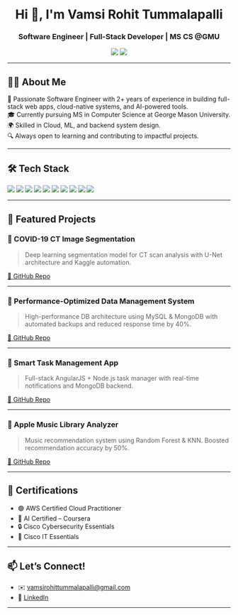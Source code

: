 <h1 align="center">Hi 👋, I'm Vamsi Rohit Tummalapalli</h1>
<h3 align="center">Software Engineer | Full-Stack Developer | MS CS @GMU</h3>

<p align="center">
  <a href="mailto:vamsirohittummalapalli@gmail.com"><img src="https://img.shields.io/badge/Email-D14836?style=for-the-badge&logo=gmail&logoColor=white"/></a>
  <a href="https://www.linkedin.com/in/vamsi-rohit" target="_blank"><img src="https://img.shields.io/badge/LinkedIn-blue?style=for-the-badge&logo=linkedin&logoColor=white"/></a>
</p>

---

## 🧑‍💻 About Me

🚀 Passionate Software Engineer with 2+ years of experience in building full-stack web apps, cloud-native systems, and AI-powered tools.  
🎓 Currently pursuing MS in Computer Science at George Mason University.  
🌍 Skilled in Cloud, ML, and backend system design.  
🔍 Always open to learning and contributing to impactful projects.

---

## 🛠️ Tech Stack

<p align="left">
  <img src="https://img.shields.io/badge/Java-007396?style=for-the-badge&logo=java&logoColor=white"/>
  <img src="https://img.shields.io/badge/Python-3776AB?style=for-the-badge&logo=python&logoColor=white"/>
  <img src="https://img.shields.io/badge/Node.js-339933?style=for-the-badge&logo=nodedotjs&logoColor=white"/>
  <img src="https://img.shields.io/badge/Angular-DD0031?style=for-the-badge&logo=angular&logoColor=white"/>
  <img src="https://img.shields.io/badge/React-20232A?style=for-the-badge&logo=react&logoColor=61DAFB"/>
  <img src="https://img.shields.io/badge/AWS-232F3E?style=for-the-badge&logo=amazonaws&logoColor=white"/>
  <img src="https://img.shields.io/badge/Docker-2496ED?style=for-the-badge&logo=docker&logoColor=white"/>
  <img src="https://img.shields.io/badge/Kubernetes-326CE5?style=for-the-badge&logo=kubernetes&logoColor=white"/>
  <img src="https://img.shields.io/badge/MySQL-00000F?style=for-the-badge&logo=mysql&logoColor=white"/>
  <img src="https://img.shields.io/badge/MongoDB-4EA94B?style=for-the-badge&logo=mongodb&logoColor=white"/>
</p>

---

## 🚀 Featured Projects

### 🧠 COVID-19 CT Image Segmentation
> Deep learning segmentation model for CT scan analysis with U-Net architecture and Kaggle automation.
  
[🔗 GitHub Repo](https://github.com/vrt24/covid-19-image-segmentation)

---

### 💾 Performance-Optimized Data Management System
> High-performance DB architecture using MySQL & MongoDB with automated backups and reduced response time by 40%.

[🔗 GitHub Repo](https://github.com/vrt24/data-management-system)

---

### 📱 Smart Task Management App
> Full-stack AngularJS + Node.js task manager with real-time notifications and MongoDB backend.

[🔗 GitHub Repo](https://github.com/vrt24/task-manager)

---

### 🎵 Apple Music Library Analyzer
> Music recommendation system using Random Forest & KNN. Boosted recommendation accuracy by 50%.

[🔗 GitHub Repo](https://github.com/vrt24/music-recommender)

---

## 📜 Certifications

- 🟢 AWS Certified Cloud Practitioner  
- 🧠 AI Certified – Coursera  
- 🔒 Cisco Cybersecurity Essentials  
- 🔧 Cisco IT Essentials

---

## 📫 Let’s Connect!

- ✉️ vamsirohittummalapalli@gmail.com  
- 🔗 [LinkedIn](https://www.linkedin.com/in/vamsi-rohit)

---

